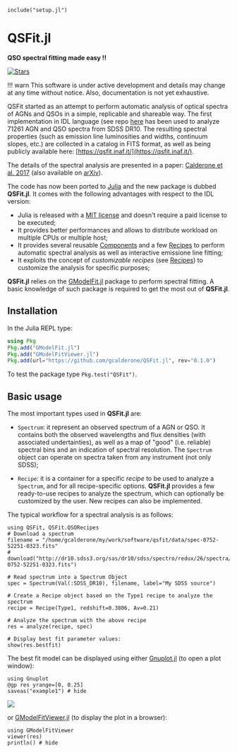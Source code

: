 ```@setup abc
include("setup.jl")
```

# QSFit.jl

**QSO spectral fitting made easy !!**

[![Stars](https://img.shields.io/github/stars/gcalderone/QSFit.jl?style=social)](https://github.com/gcalderone/QSFit.jl)


!!! warn
    This software is under active development and details may change at any time without notice.  Also, documentation is not yet exhaustive.

QSFit started as an attempt to perform automatic analysis of optical spectra of AGNs and QSOs in a simple, replicable and shareable way. The first implementation in IDL language (see repo [here](https://github.com/gcalderone/qsfit) has been used to analyze 71261 AGN and QSO spectra from SDSS DR10.  The resulting spectral properties (such as emission line luminosities and widths, continuum slopes, etc.) are collected in a catalog in FITS format, as well as being publicly available here: [https://qsfit.inaf.it/](https://qsfit.inaf.it/).

The details of the spectral analysis are presented in a paper: [Calderone et al. 2017](http://adsabs.harvard.edu/abs/2017MNRAS.472.4051C) (also available on [arXiv](https://arxiv.org/abs/1612.01580)).

The code has now been ported to [Julia](https://julialang.org/) and the new package is dubbed **QSFit.jl**.  It comes with the following advantages with respect to the IDL version:
- Julia is released with a [MIT license](https://en.wikipedia.org/wiki/MIT_License) and doesn't require a paid license to be executed;
- It provides better performances and allows to distribute workload on multiple CPUs or multiple host;
- It provides several reusable [Components](@ref) and a few [Recipes](@ref) to perform automatic spectral analysis as well as interactive emissione line fitting;
- It exploits the concept of *customizable recipes* (see [Recipes](@ref)) to customize the analysis for specific purposes;

**QSFit.jl** relies on the [GModelFit.jl](https://gcalderone.github.io/GModelFit.jl/) package to perform spectral fitting.  A basic knowledge of such package is required to get the most out of **QSFit.jl**.


## Installation

In the Julia REPL type:
```julia
using Pkg
Pkg.add("GModelFit.jl")
Pkg.add("GModelFitViewer.jl")
Pkg.add(url="https://github.com/gcalderone/QSFit.jl", rev="0.1.0")
```

To test the package type `Pkg.test("QSFit")`.


## Basic usage

The most important types used in **QSFit.jl** are:
- `Spectrum`: it represent an observed spectrum of a AGN or QSO.  It contains both the observed wavelengths and flux densities (with associated undertainties), as well as a map of "good" (i.e. reliable) spectral bins and an indication of spectral resolution.  The `Spectrum` object can operate on spectra taken from any instrument (not only SDSS);

- `Recipe`: it is a container for a specific *recipe* to be used to analyze a `Spectrum`, and for all recipe-specific options.  **QSFit.jl** provides a few ready-to-use recipes to analyze the spectrum, which can optionally be customized by the user.  New recipes can also be implemented.

The typical workflow for a spectral analysis is as follows:
```@example abc
using QSFit, QSFit.QSORecipes
# Download a spectrum
filename = "/home/gcalderone/my/work/software/qsfit/data/spec-0752-52251-0323.fits" 
# download("http://dr10.sdss3.org/sas/dr10/sdss/spectro/redux/26/spectra/0752/spec-0752-52251-0323.fits")

# Read spectrum into a Spectrum Object
spec = Spectrum(Val(:SDSS_DR10), filename, label="My SDSS source")

# Create a Recipe object based on the Type1 recipe to analyze the spectrum
recipe = Recipe(Type1, redshift=0.3806, Av=0.21)

# Analyze the spectrum with the above recipe
res = analyze(recipe, spec)

# Display best fit parameter values:
show(res.bestfit)
```

The best fit model can be displayed using either [Gnuplot.jl](https://gcalderone.github.io/Gnuplot.jl/stable/index.html) (to open a plot window):
```@example abc
using Gnuplot
@gp res yrange=[0, 0.25]
saveas("example1") # hide
```
![](assets/example1.png)


or [GModelFitViewer.jl](https://github.com/lnicastro/GModelFitViewer.jl) (to display the plot in a browser):
```@example abc
using GModelFitViewer
viewer(res)
println() # hide
```
